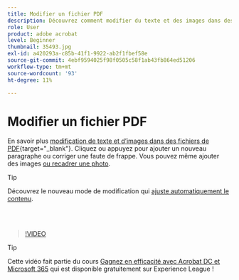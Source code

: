 ```yaml
---
title: Modifier un fichier PDF
description: Découvrez comment modifier du texte et des images dans des fichiers de PDF
role: User
product: adobe acrobat
level: Beginner
thumbnail: 35493.jpg
exl-id: a420293a-c85b-41f1-9922-ab2f1fbef58e
source-git-commit: 4ebf9594025f98f0505c58f1ab43fb864ed51206
workflow-type: tm+mt
source-wordcount: '93'
ht-degree: 11%

---
```


# Modifier un fichier PDF

En savoir plus [modification de texte et d’images dans des fichiers de PDF](https://www.adobe.com/fr/acrobat/online/pdf-editor.html){target="_blank"}. Cliquez ou appuyez pour ajouter un nouveau paragraphe ou corriger une faute de frappe. Vous pouvez même ajouter des images [ou recadrer une photo](https://www.adobe.com/acrobat/online/crop-pdf.html).

>[!TIP]
>
>Découvrez le nouveau mode de modification qui [ajuste automatiquement le contenu](auto-adjust-layout.md).

<br> 

>[!VIDEO](https://video.tv.adobe.com/v/35493?quality=12&learn=on&hidetitle=true)

>[!TIP]
>
>Cette vidéo fait partie du cours [Gagnez en efficacité avec Acrobat DC et Microsoft 365](https://experienceleague.adobe.com/?recommended=Acrobat-U-1-2021.microsoft365) qui est disponible gratuitement sur Experience League !

